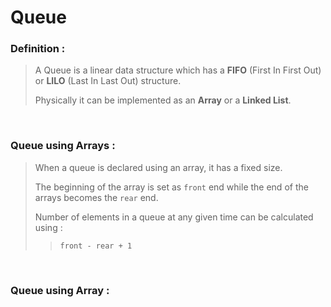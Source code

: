 # Queue

### **Definition :**
> A Queue is a linear data structure which has a **FIFO** (First In First Out) or **LILO** (Last In Last Out) structure.
>
> Physically it can be implemented as an **Array** or a **Linked List**.
>

&nbsp;
### **Queue using Arrays :**
> When a queue is declared using an array, it has a fixed size.
>
> The beginning of the array is set as ``front`` end while the end of the arrays becomes the ``rear`` end.
>
> Number of elements in a queue at any given time can be calculated using :
>> ``front - rear + 1``
>

&nbsp;
### **Queue using Array :**
> 